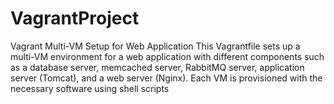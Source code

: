 # VagrantProject
Vagrant Multi-VM Setup for Web Application  This Vagrantfile sets up a multi-VM environment for a web application with different components such as a database server, memcached server, RabbitMQ server, application server (Tomcat), and a web server (Nginx). Each VM is provisioned with the necessary software using shell scripts
